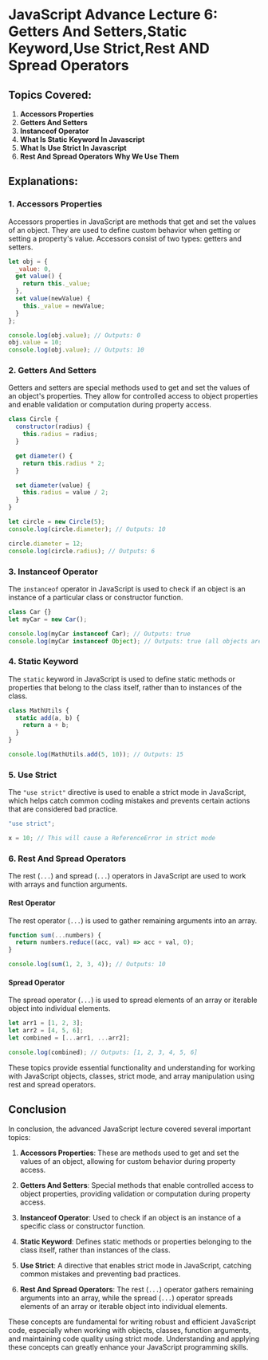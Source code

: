 # JavaScript Advance Lecture 6: Getters And Setters,Static Keyword,Use Strict,Rest AND Spread Operators 

## Topics Covered:

1. **Accessors Properties**
2. **Getters And Setters**
3. **Instanceof Operator**
4. **What Is Static Keyword In Javascript**
5. **What Is Use Strict In Javascript**
6. **Rest And Spread Operators Why We Use Them**

## Explanations:

### 1. Accessors Properties

Accessors properties in JavaScript are methods that get and set the values of an object. They are used to define custom behavior when getting or setting a property's value. Accessors consist of two types: getters and setters.

```javascript
let obj = {
  _value: 0,
  get value() {
    return this._value;
  },
  set value(newValue) {
    this._value = newValue;
  }
};

console.log(obj.value); // Outputs: 0
obj.value = 10;
console.log(obj.value); // Outputs: 10
```

### 2. Getters And Setters

Getters and setters are special methods used to get and set the values of an object's properties. They allow for controlled access to object properties and enable validation or computation during property access.

```javascript
class Circle {
  constructor(radius) {
    this.radius = radius;
  }

  get diameter() {
    return this.radius * 2;
  }

  set diameter(value) {
    this.radius = value / 2;
  }
}

let circle = new Circle(5);
console.log(circle.diameter); // Outputs: 10

circle.diameter = 12;
console.log(circle.radius); // Outputs: 6
```

### 3. Instanceof Operator

The `instanceof` operator in JavaScript is used to check if an object is an instance of a particular class or constructor function.

```javascript
class Car {}
let myCar = new Car();

console.log(myCar instanceof Car); // Outputs: true
console.log(myCar instanceof Object); // Outputs: true (all objects are instances of Object)
```

### 4. Static Keyword

The `static` keyword in JavaScript is used to define static methods or properties that belong to the class itself, rather than to instances of the class.

```javascript
class MathUtils {
  static add(a, b) {
    return a + b;
  }
}

console.log(MathUtils.add(5, 10)); // Outputs: 15
```

### 5. Use Strict

The `"use strict"` directive is used to enable a strict mode in JavaScript, which helps catch common coding mistakes and prevents certain actions that are considered bad practice.

```javascript
"use strict";

x = 10; // This will cause a ReferenceError in strict mode
```

### 6. Rest And Spread Operators

The rest (`...`) and spread (`...`) operators in JavaScript are used to work with arrays and function arguments.

#### Rest Operator

The rest operator (`...`) is used to gather remaining arguments into an array.

```javascript
function sum(...numbers) {
  return numbers.reduce((acc, val) => acc + val, 0);
}

console.log(sum(1, 2, 3, 4)); // Outputs: 10
```

#### Spread Operator

The spread operator (`...`) is used to spread elements of an array or iterable object into individual elements.

```javascript
let arr1 = [1, 2, 3];
let arr2 = [4, 5, 6];
let combined = [...arr1, ...arr2];

console.log(combined); // Outputs: [1, 2, 3, 4, 5, 6]
```

These topics provide essential functionality and understanding for working with JavaScript objects, classes, strict mode, and array manipulation using rest and spread operators.

## Conclusion

In conclusion, the advanced JavaScript lecture covered several important topics:

1. **Accessors Properties**: These are methods used to get and set the values of an object, allowing for custom behavior during property access.

2. **Getters And Setters**: Special methods that enable controlled access to object properties, providing validation or computation during property access.

3. **Instanceof Operator**: Used to check if an object is an instance of a specific class or constructor function.

4. **Static Keyword**: Defines static methods or properties belonging to the class itself, rather than instances of the class.

5. **Use Strict**: A directive that enables strict mode in JavaScript, catching common mistakes and preventing bad practices.

6. **Rest And Spread Operators**: The rest (`...`) operator gathers remaining arguments into an array, while the spread (`...`) operator spreads elements of an array or iterable object into individual elements.

These concepts are fundamental for writing robust and efficient JavaScript code, especially when working with objects, classes, function arguments, and maintaining code quality using strict mode. Understanding and applying these concepts can greatly enhance your JavaScript programming skills.
